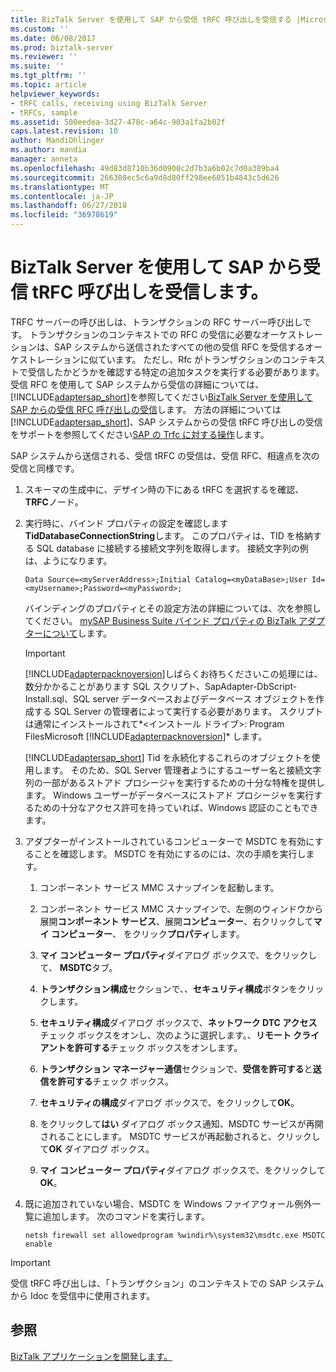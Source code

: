 ```yaml
---
title: BizTalk Server を使用して SAP から受信 tRFC 呼び出しを受信する |Microsoft Docs
ms.custom: ''
ms.date: 06/08/2017
ms.prod: biztalk-server
ms.reviewer: ''
ms.suite: ''
ms.tgt_pltfrm: ''
ms.topic: article
helpviewer_keywords:
- tRFC calls, receiving using BizTalk Server
- tRFCs, sample
ms.assetid: 500eedea-3d27-478c-a64c-903a1fa2b02f
caps.latest.revision: 10
author: MandiOhlinger
ms.author: mandia
manager: anneta
ms.openlocfilehash: 49d83d8710b36d0900c2d7b3a6b02c7d0a389ba4
ms.sourcegitcommit: 266308ec5c6a9d8d80ff298ee6051b4843c5d626
ms.translationtype: MT
ms.contentlocale: ja-JP
ms.lasthandoff: 06/27/2018
ms.locfileid: "36978619"
---
```

# <a name="receive-inbound-trfc-calls-from-sap-using-biztalk-server"></a>BizTalk Server を使用して SAP から受信 tRFC 呼び出しを受信します。
TRFC サーバーの呼び出しは、トランザクションの RFC サーバー呼び出しです。 トランザクションのコンテキストでの RFC の受信に必要なオーケストレーションは、SAP システムから送信されたすべての他の受信 RFC を受信するオーケストレーションに似ています。 ただし、Rfc がトランザクションのコンテキストで受信したかどうかを確認する特定の追加タスクを実行する必要があります。 受信 RFC を使用して SAP システムから受信の詳細については、[!INCLUDE[adaptersap_short](../../includes/adaptersap-short-md.md)]を参照してください[BizTalk Server を使用して SAP からの受信 RFC 呼び出しの受信](../../adapters-and-accelerators/adapter-sap/receive-inbound-rfc-calls-from-sap-using-biztalk-server.md)します。 方法の詳細については[!INCLUDE[adaptersap_short](../../includes/adaptersap-short-md.md)]、SAP システムからの受信 tRFC 呼び出しの受信をサポートを参照してください[SAP の Trfc に対する操作](../../adapters-and-accelerators/adapter-sap/operations-on-trfcs-in-sap.md)します。  
  
 SAP システムから送信される、受信 tRFC の受信は、受信 RFC、相違点を次の受信と同様です。  
  
1. スキーマの生成中に、デザイン時の下にある tRFC を選択するを確認、 **TRFC**ノード。  
  
2. 実行時に、バインド プロパティの設定を確認します**TidDatabaseConnectionString**します。 このプロパティは、TID を格納する SQL database に接続する接続文字列を取得します。 接続文字列の例は、ようになります。  
  
   ```  
   Data Source=<myServerAddress>;Initial Catalog=<myDataBase>;User Id=<myUsername>;Password=<myPassword>;  
   ```  
  
    バインディングのプロパティとその設定方法の詳細については、次を参照してください。 [mySAP Business Suite バインド プロパティの BizTalk アダプターについて](../../adapters-and-accelerators/adapter-sap/read-about-biztalk-adapter-for-mysap-business-suite-binding-properties.md)します。  
  
   > [!IMPORTANT]
   >  [!INCLUDE[adapterpacknoversion](../../includes/adapterpacknoversion-md.md)]しばらくお待ちくださいこの処理には、数分かかることがあります SQL スクリプト、SapAdapter-DbScript-Install.sql、SQL server データベースおよびデータベース オブジェクトを作成する SQL Server の管理者によって実行する必要があります。 スクリプトは通常にインストールされて*\<インストール ドライブ\>: Program FilesMicrosoft [!INCLUDE[adapterpacknoversion](../../includes/adapterpacknoversion-md.md)]* します。  
   > 
   >  [!INCLUDE[adaptersap_short](../../includes/adaptersap-short-md.md)] Tid を永続化するこれらのオブジェクトを使用します。 そのため、SQL Server 管理者ようにするユーザー名と接続文字列の一部があるストアド プロシージャを実行するための十分な特権を提供します。 Windows ユーザーがデータベースにストアド プロシージャを実行するための十分なアクセス許可を持っていれば、Windows 認証のこともできます。  
  
3. アダプターがインストールされているコンピューターで MSDTC を有効にすることを確認します。 MSDTC を有効にするのには、次の手順を実行します。  
  
   1.  コンポーネント サービス MMC スナップインを起動します。  
  
   2.  コンポーネント サービス MMC スナップインで、左側のウィンドウから展開**コンポーネント サービス**、展開**コンピューター**、右クリックして**マイ コンピューター**、 をクリック**プロパティ**します。  
  
   3.  **マイ コンピューター プロパティ**ダイアログ ボックスで、をクリックして、 **MSDTC**タブ。  
  
   4.  **トランザクション構成**セクションで、、**セキュリティ構成**ボタンをクリックします。  
  
   5.  **セキュリティ構成**ダイアログ ボックスで、**ネットワーク DTC アクセス**チェック ボックスをオンし、次のように選択します。、**リモート クライアントを許可する**チェック ボックスをオンします。  
  
   6.  **トランザクション マネージャー通信**セクションで、**受信を許可する**と**送信を許可する**チェック ボックス。  
  
   7.  **セキュリティの構成**ダイアログ ボックスで、をクリックして**OK**。  
  
   8.  をクリックして**はい** ダイアログ ボックス通知、MSDTC サービスが再開されることにします。 MSDTC サービスが再起動されると、クリックして**OK**  ダイアログ ボックス。  
  
   9. **マイ コンピューター プロパティ**ダイアログ ボックスで、をクリックして**OK**。  
  
4. 既に追加されていない場合、MSDTC を Windows ファイアウォール例外一覧に追加します。 次のコマンドを実行します。  
  
   ```  
   netsh firewall set allowedprogram %windir%\system32\msdtc.exe MSDTC enable  
   ```  
  
> [!IMPORTANT]
>  受信 tRFC 呼び出しは、「トランザクション」のコンテキストでの SAP システムから Idoc を受信中に使用されます。  
  
## <a name="see-also"></a>参照  
[BizTalk アプリケーションを開発します。](../../adapters-and-accelerators/adapter-sap/develop-biztalk-applications-using-the-sap-adapter.md)